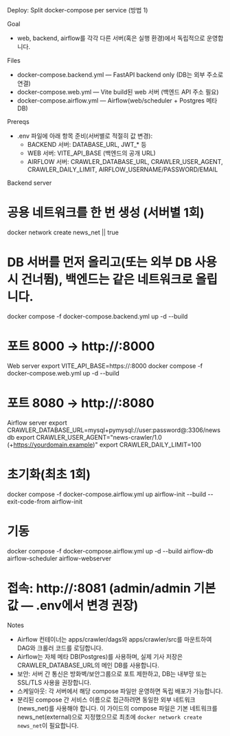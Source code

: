 Deploy: Split docker-compose per service (방법 1)

Goal
- web, backend, airflow를 각각 다른 서버(혹은 실행 환경)에서 독립적으로 운영합니다.

Files
- docker-compose.backend.yml — FastAPI backend only (DB는 외부 주소로 연결)
- docker-compose.web.yml — Vite build된 web 서버 (백엔드 API 주소 필요)
- docker-compose.airflow.yml — Airflow(web/scheduler + Postgres 메타DB)

Prereqs
- .env 파일에 아래 항목 준비(서버별로 적절히 값 변경):
  - BACKEND 서버: DATABASE_URL, JWT_* 등
  - WEB 서버: VITE_API_BASE (백엔드의 공개 URL)
  - AIRFLOW 서버: CRAWLER_DATABASE_URL, CRAWLER_USER_AGENT, CRAWLER_DAILY_LIMIT, AIRFLOW_USERNAME/PASSWORD/EMAIL

Backend server
  # 공용 네트워크를 한 번 생성 (서버별 1회)
  docker network create news_net || true
  # DB 서버를 먼저 올리고(또는 외부 DB 사용 시 건너뜀), 백엔드는 같은 네트워크로 올립니다.
  docker compose -f docker-compose.backend.yml up -d --build
  # 포트 8000 → http://<backend-host>:8000

Web server
  export VITE_API_BASE=https://<backend-host-or-domain>:8000
  docker compose -f docker-compose.web.yml up -d --build
  # 포트 8080 → http://<web-host>:8080

Airflow server
  export CRAWLER_DATABASE_URL=mysql+pymysql://user:password@<db-host>:3306/newsdb
  export CRAWLER_USER_AGENT="news-crawler/1.0 (+https://yourdomain.example)"
  export CRAWLER_DAILY_LIMIT=100
  # 초기화(최초 1회)
  docker compose -f docker-compose.airflow.yml up airflow-init --build --exit-code-from airflow-init
  # 기동
  docker compose -f docker-compose.airflow.yml up -d --build airflow-db airflow-scheduler airflow-webserver
  # 접속: http://<airflow-host>:8081  (admin/admin 기본값 — .env에서 변경 권장)

Notes
- Airflow 컨테이너는 apps/crawler/dags와 apps/crawler/src를 마운트하여 DAG와 크롤러 코드를 로딩합니다.
- Airflow는 자체 메타 DB(Postgres)를 사용하며, 실제 기사 저장은 CRAWLER_DATABASE_URL의 메인 DB를 사용합니다.
- 보안: 서버 간 통신은 방화벽/보안그룹으로 포트 제한하고, DB는 내부망 또는 SSL/TLS 사용을 권장합니다.
- 스케일아웃: 각 서버에서 해당 compose 파일만 운영하면 독립 배포가 가능합니다.
- 분리된 compose 간 서비스 이름으로 접근하려면 동일한 외부 네트워크(news_net)를 사용해야 합니다. 이 가이드의 compose 파일은 기본 네트워크를 news_net(external)으로 지정했으므로 최초에 `docker network create news_net`이 필요합니다.
